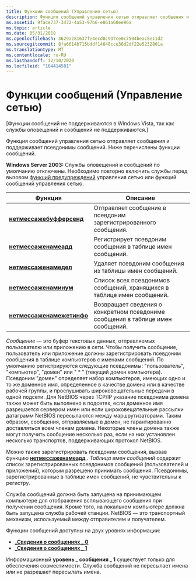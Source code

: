 ```yaml
---
title: Функции сообщений (Управление сетью)
description: Функция сообщений управления сетью отправляет сообщения и поддерживает псевдонимы сообщений. Ниже перечислены функции сообщений.
ms.assetid: 9face737-3472-4a53-97b6-e861a60ee96a
ms.topic: article
ms.date: 05/31/2018
ms.openlocfilehash: 3629a281637fe4ecd0c937ce0c7504beac8e11d2
ms.sourcegitcommit: 8fa6614b715bddf14648cce36d2df22e5232801a
ms.translationtype: MT
ms.contentlocale: ru-RU
ms.lasthandoff: 12/10/2020
ms.locfileid: "104414581"
---
```

# <a name="message-functions-network-management"></a>Функции сообщений (Управление сетью)

\[Функции сообщений не поддерживаются в Windows Vista, так как службы оповещений и сообщений не поддерживаются.\]

Функция сообщений управления сетью отправляет сообщения и поддерживает псевдонимы сообщений. Ниже перечислены функции сообщений.

**Windows Server 2003:** Службы оповещений и сообщений по умолчанию отключены. Необходимо повторно включить службы перед вызовом [функций предупреждений](alert-functions.md) управления сетью или функций сообщений управления сетью.



| Функция                                               | Описание                                                                     |
|--------------------------------------------------------|---------------------------------------------------------------------------------|
| [**нетмессажебуфферсенд**](/windows/desktop/api/Lmmsg/nf-lmmsg-netmessagebuffersend)   | Отправляет сообщение в псевдоним зарегистрированного сообщения.                                  |
| [**нетмессаженамеадд**](/windows/desktop/api/Lmmsg/nf-lmmsg-netmessagenameadd)         | Регистрирует псевдоним сообщения в таблице имен сообщений.                            |
| [**нетмессаженамедел**](/windows/desktop/api/Lmmsg/nf-lmmsg-netmessagenamedel)         | Удаляет псевдоним сообщения из таблицы имен сообщений.                            |
| [**нетмессаженаминум**](/windows/desktop/api/Lmmsg/nf-lmmsg-netmessagenameenum)       | Список всех псевдонимов сообщений, хранящихся в таблице имен сообщений.                 |
| [**нетмессаженамежетинфо**](/windows/desktop/api/Lmmsg/nf-lmmsg-netmessagenamegetinfo) | Возвращает сведения о конкретном псевдониме сообщения в таблице имен сообщений. |



 

*Сообщение* — это буфер текстовых данных, отправляемых пользователю или приложению в сети. Чтобы получить сообщение, пользователь или приложение должны зарегистрировать псевдоним сообщения в таблице компьютеров с именами сообщений. По умолчанию регистрируются следующие псевдонимы: "пользователь", "компьютер", "домен" или " \* " (текущий домен компьютера). Псевдоним "домен" определяет набор компьютеров, имеющих одно и то же доменное имя, определенное в качестве домена или в качестве рабочей группы, и прослушивать широковещательные передачи в одной подсети. Для NetBIOS через TCP/IP указание псевдонима домена также может быть выполнено в подсетях, если доменное имя разрешается сервером имен или если широковещательные рассылки датаграмм NetBIOS пересылаются между маршрутизаторами. Таким образом, сообщения, отправляемые в домен, не гарантированно доставляться всем членам домена. Некоторые члены домена также могут получить сообщение несколько раз, если на них установлен несколько транспортов, поддерживающих протокол NetBIOS.

Можно также зарегистрировать псевдоним сообщения, вызвав функцию [**нетмессаженамеадд**](/windows/desktop/api/Lmmsg/nf-lmmsg-netmessagenameadd) . *Таблица имен сообщений* содержит список зарегистрированных псевдонимов сообщений (пользователей и приложений), которым разрешено принимать сообщения. Псевдонимы, зарегистрированные в таблице имен сообщений, не чувствительны к регистру.

Служба сообщений должна быть запущена на принимающем компьютере для отображения всплывающего сообщения при получении сообщения. Кроме того, на локальном компьютере должна быть запущена служба рабочей станции. NetBIOS — это транспортный механизм, используемый между отправителем и получателем.

Функции сообщений доступны на двух уровнях информации:

-   [**\_Сведения о сообщениях \_ 0**](/windows/desktop/api/Lmmsg/ns-lmmsg-msg_info_0)
-   [**\_Сведения о сообщениях \_ 1**](/windows/desktop/api/Lmmsg/ns-lmmsg-msg_info_1)

Информационный **уровень \_ сообщения \_ 1** существует только для обеспечения совместимости. Служба сообщений не пересылает имена или не разрешает пересылать имена.

 

 




